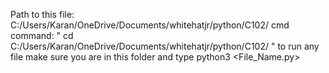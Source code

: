 Path to this file: C:/Users/Karan/OneDrive/Documents/whitehatjr/python/C102/
cmd command: " cd C:/Users/Karan/OneDrive/Documents/whitehatjr/python/C102/ "
to run any file make sure you are in this folder and type python3 <File_Name.py>